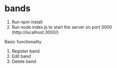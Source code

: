# bands

1. Run npm install
2. Run node index.js to start the server on port 3000 (http://localhost:3000/)

Basic functionality
1. Register band
2. Edit band
3. Delete band
